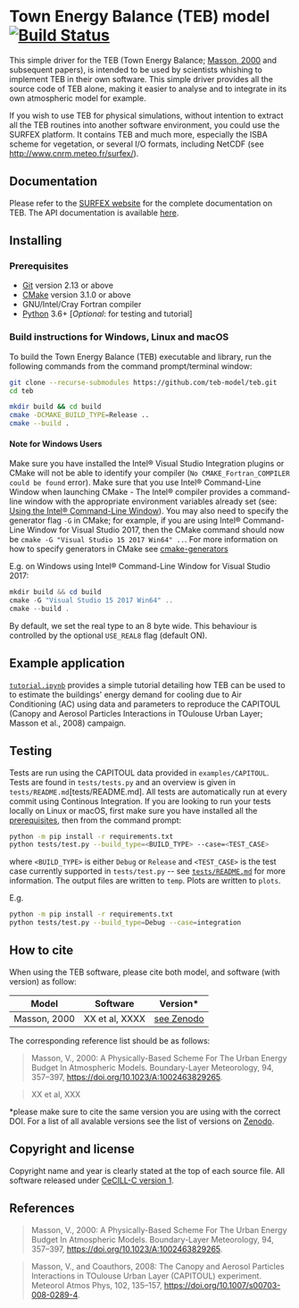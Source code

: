 # Town Energy Balance (TEB) model [![Build Status](https://travis-ci.com/teb-model/teb.svg?branch=master)](https://travis-ci.com/teb-model/teb)

This simple driver for the TEB (Town Energy Balance; [Masson, 2000](https://dx.doi.org/10.1023/A:1002463829265) and subsequent papers), is intended to be used by scientists whishing to implement TEB in their own software. This simple driver provides all the source code of TEB alone, making it easier to analyse and to integrate in its own atmospheric model for example.

If you wish to use TEB for physical simulations, without intention to extract all the TEB routines into another software environment, you could use the SURFEX platform. It contains TEB and much more, especially the ISBA scheme for vegetation, or several I/O formats, including NetCDF (see http://www.cnrm.meteo.fr/surfex/).


## Documentation

Please refer to the [SURFEX website](http://www.umr-cnrm.fr/surfex/IMG/pdf/surfex_scidoc_v8.1.pdf) for the complete documentation on TEB. The API documentation is available [here](https://teb-model.github.io/teb).

## Installing


### Prerequisites

- [Git](https://git-scm.com/) version 2.13 or above
- [CMake](https://cmake.org/) version 3.1.0 or above
- GNU/Intel/Cray Fortran compiler
- [Python](https://www.python.org/) 3.6+ [*Optional*: for testing and tutorial]


### Build instructions for Windows, Linux and macOS

To build the Town Energy Balance (TEB) executable and library, run the following commands from the command prompt/terminal window:

```bash
git clone --recurse-submodules https://github.com/teb-model/teb.git
cd teb
```

```bash
mkdir build && cd build
cmake -DCMAKE_BUILD_TYPE=Release ..
cmake --build .
```


#### Note for Windows Users

Make sure you have installed the Intel® Visual Studio Integration plugins or CMake will not be able to identify your compiler (`No CMAKE_Fortran_COMPILER could be found` error).
Make sure that you use Intel® Command-Line Window when launching CMake - The Intel® compiler provides a command-line window with the appropriate environment variables already set (see: [Using the Intel® Command-Line Window](https://software.intel.com/en-us/node/522358)).
You may also need to specify the generator flag `-G` in CMake; for example, if you are using Intel® Command-Line Window for Visual Studio 2017, then the CMake command should now be `cmake -G "Visual Studio 15 2017 Win64" ..`. For more information on how to specify generators in CMake see [cmake-generators](https://cmake.org/cmake/help/latest/manual/cmake-generators.7.html#visual-studio-generators)

E.g. on Windows using Intel® Command-Line Window for Visual Studio 2017:

```powershell
mkdir build && cd build
cmake -G "Visual Studio 15 2017 Win64" ..
cmake --build .
```

By default, we set the real type to an 8 byte wide. This behaviour is controlled by the optional `USE_REAL8` flag (default ON).


## Example application

[`tutorial.ipynb`](examples/CAPITOUL/tutorial.ipynb) provides a simple tutorial detailing how TEB can be used to to estimate the buildings' energy demand for cooling due to Air Conditioning (AC) using data and parameters to reproduce the CAPITOUL (Canopy and Aerosol Particles Interactions in TOulouse Urban Layer; Masson et al., 2008) campaign.

## Testing

Tests are run using the CAPITOUL data provided in `examples/CAPITOUL`. Tests are found in `tests/tests.py` and an overview is given in `tests/README.md`[tests/README.md]. All tests are automatically run at every commit using Continous Integration. If you are looking to run your tests locally on Linux or macOS, first make sure you have installed all the [prerequisites](#prerequisites), then from the command prompt:

``` bash
python -m pip install -r requirements.txt
python tests/test.py --build_type=<BUILD_TYPE> --case=<TEST_CASE>
```

where `<BUILD_TYPE>` is either `Debug` or `Release` and `<TEST_CASE>` is the test case currently supported in `tests/test.py` -- see [`tests/README.md`](tests/README.md) for more information. The output files are written to `temp`. Plots are written to `plots`.


E.g.

``` bash
python -m pip install -r requirements.txt
python tests/test.py --build_type=Debug --case=integration
```

## How to cite

When using the TEB software, please cite both model, and software (with version) as follow:

| Model        | Software          | Version*                                              |
| ------------ | ----------------- | ---------------------------------------------------- |
| Masson, 2000 | XX et al, XXXX    | [see Zenodo](https://XXXX) |


The corresponding reference list should be as follows:

> Masson, V., 2000: A Physically-Based Scheme For The Urban Energy Budget In Atmospheric Models. Boundary-Layer Meteorology, 94, 357–397, https://doi.org/10.1023/A:1002463829265.

> XX et al, XXX


*please make sure to cite the same version you are using with the correct DOI. For a list of all avalable versions see the list of versions on [Zenodo](XXXX).


## Copyright and license

Copyright name and year is clearly stated at the top of each source file. All software released under [CeCILL-C version 1](Licence_CeCILL-C_V1-en.txt).


## References

> Masson, V., 2000: A Physically-Based Scheme For The Urban Energy Budget In Atmospheric Models. Boundary-Layer Meteorology, 94, 357–397, https://doi.org/10.1023/A:1002463829265.

> Masson, V., and Coauthors, 2008: The Canopy and Aerosol Particles Interactions in TOulouse Urban Layer (CAPITOUL) experiment. Meteorol Atmos Phys, 102, 135–157, https://doi.org/10.1007/s00703-008-0289-4.
